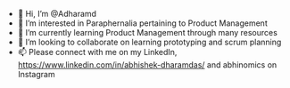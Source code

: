 - 👋 Hi, I’m @Adharamd
- 👀 I’m interested in Paraphernalia pertaining to Product Management
- 🌱 I’m currently learning Product Management through many resources
- 💞️ I’m looking to collaborate on learning prototyping and scrum planning
- 📫 Please connect with me on my LinkedIn, https://www.linkedin.com/in/abhishek-dharamdas/ and abhinomics on Instagram

